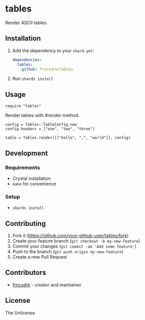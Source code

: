 # tables

Render ASCII tables.

## Installation

1. Add the dependency to your `shard.yml`:

   ```yaml
   dependencies:
     tables:
       github: frncsdrk/tables
   ```

2. Run `shards install`

## Usage

```crystal
require "tables"
```

Render tables with #render method.

```crystal
config = Tables::TableConfig.new
config.headers = ["one", "two", "three"]

table = Tables.render([["hello", ",", "world"]], config)
```

## Development

### Requirements

- Crystal installation
- `make` for convenience

### Setup

- `shards install`

## Contributing

1. Fork it (<https://github.com/your-github-user/tables/fork>)
2. Create your feature branch (`git checkout -b my-new-feature`)
3. Commit your changes (`git commit -am 'Add some feature'`)
4. Push to the branch (`git push origin my-new-feature`)
5. Create a new Pull Request

## Contributors

- [frncsdrk](https://github.com/frncsdrk) - creator and maintainer

## License

The Unlicense
